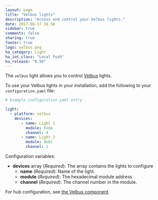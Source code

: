 ```yaml
---
layout: page
title: "Velbus lights"
description: "Access and control your Velbus lights."
date: 2017-06-17 16.58
sidebar: true
comments: false
sharing: true
footer: true
logo: velbus.png
ha_category: Light
ha_iot_class: "Local Push"
ha_release: "0.50"
---
```


The `velbus` light allows you to control [Velbus](http://www.velbus.eu) lights.

To use your Velbus lights in your installation, add the following to your `configuration.yaml` file:

```yaml
# Example configuration.yaml entry

light:
  - platform: velbus
    devices:
       - name: Light 1
         module: 0xda
         channel: 4
       - name: Light 2
         module: 0xbc
         channel: 1
```

Configuration variables:
- **devices** array (*Required*): The array contains the lights to configure
  - **name** (*Required*): Name of the light.
  - **module** (*Required*): The hexadecimal module address
  - **channel** (*Required*): The channel number in the module.

For hub configuration, see [the Velbus component](/components/velbus/).
